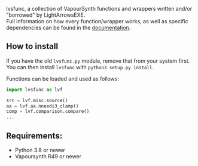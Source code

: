 lvsfunc, a collection of VapourSynth functions and wrappers
written and/or "borrowed" by LightArrowsEXE.<br>
Full information on how every function/wrapper works,
as well as specific dependencies
can be found in the [documentation](https://lvsfunc.readthedocs.io/).

## How to install

If you have the old `lvsfunc.py` module,
remove that from your system first.<br>
You can then install `lvsfunc`
with `python3 setup.py install`.

Functions can be loaded and used as follows:
```py
import lvsfunc as lvf

src = lvf.misc.source()
aa = lvf.aa.nneedi3_clamp()
comp = lvf.comparison.compare()
...
```

## Requirements:

- Python 3.8 or newer
- Vapoursynth R49 or newer
